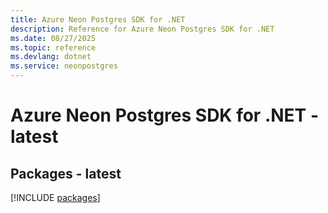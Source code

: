 ```yaml
---
title: Azure Neon Postgres SDK for .NET
description: Reference for Azure Neon Postgres SDK for .NET
ms.date: 08/27/2025
ms.topic: reference
ms.devlang: dotnet
ms.service: neonpostgres
---
```

# Azure Neon Postgres SDK for .NET - latest
## Packages - latest
[!INCLUDE [packages](neon-postgres-index.md)]